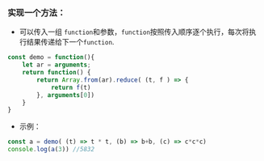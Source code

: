 ### 实现一个方法：
- 可以传入一组 `function`和参数，`function`按照传入顺序逐个执行，每次将执行结果传递给下一个`function`.
```javascript
const demo = function(){
    let ar = arguments;
    return function() {
        return Array.from(ar).reduce( (t, f ) => {
            return f(t)
        }, arguments[0])
    }
}
```
- 示例：
```javascript
const a = demo( (t) => t * t, (b) => b+b, (c) => c*c*c)
console.log(a(3)) //5832
```